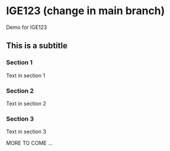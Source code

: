 # IGE123 (change in main branch)

Demo for IGE123

## This is a subtitle

### Section 1

Text in section 1

### Section 2

Text in section 2

### Section 3

Text in section 3

MORE TO COME ...
